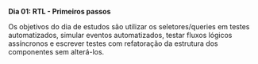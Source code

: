 __Dia 01: RTL - Primeiros passos__

Os objetivos do dia de estudos são  utilizar os seletores/queries em testes automatizados, simular eventos automatizados, testar fluxos lógicos assíncronos e escrever testes com refatoração da estrutura dos componentes sem alterá-los.